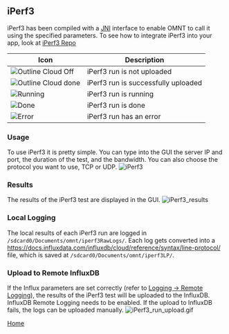 ## iPerf3
iPerf3 has been compiled with a [JNI](https://developer.android.com/training/articles/perf-jni) interface to enable OMNT to call it using the specified parameters.
To see how to integrate iPerf3 into your app, look at [iPerf3 Repo](https://github.com/omnt/iperf)

| Icon                                                         | Description                         |
|--------------------------------------------------------------|-------------------------------------|
| ![Outline Cloud Off](images/upload_fail.png)                 | iPerf3 run is not uploaded          |
| ![Outline Cloud done](images/upload_success.png)             | iPerf3 run is successfully uploaded |
| ![Running](/app/src/main/res/drawable/ic_directions_run.png) | iPerf3 run is running               |
| ![Done](/app/src/main/res/drawable/ic_done_all.png)          | iPerf3 run is done                  |
| ![Error](/app/src/main/res/drawable/ic_error_outline.png)    | iPerf3 run has an error             |


### Usage
To use iPerf3 it is pretty simple. 
You can type into the GUI the server IP and port, the duration of the test, and the bandwidth. 
You can also choose the protocol you want to use, TCP or UDP.
![iPerf3](images/iperf3.png)

### Results
The results of the iPerf3 test are displayed in the GUI.
![iPerf3_results](images/iPerf3_run_view.gif)

### Local Logging
The local results of each iPerf3 run are logged in `/sdcard0/Documents/omnt/iperf3RawLogs/`.
Each log gets converted into a https://docs.influxdata.com/influxdb/cloud/reference/syntax/line-protocol/ file, which is saved at `/sdcard0/Documents/omnt/iperf3LP/`.

### Upload to Remote InfluxDB
If the Influx parameters are set correctly (refer to [Logging -> Remote Logging](settings/logging.md)), the results of the iPerf3 test will be uploaded to the InfluxDB. 
InfluxDB Remote Logging needs to be enabled.
If the upload to InfluxDB fails, the logs can be uploaded manually.
![iPerf3_run_upload.gif](images/iPerf3_run_upload.gif)

[Home](OpenMobileNetworkToolkit.md)